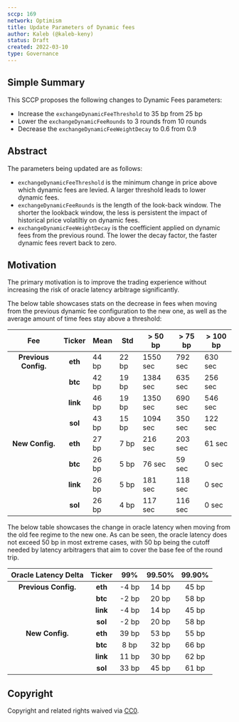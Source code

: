 ```yaml
---
sccp: 169
network: Optimism
title: Update Parameters of Dynamic fees
author: Kaleb (@kaleb-keny)
status: Draft
created: 2022-03-10
type: Governance
---
```


## Simple Summary

<!--"If you can't explain it simply, you don't understand it well enough." Provide a simplified and layman-accessible explanation of the SCCP.-->

This SCCP proposes the following changes to Dynamic Fees parameters:

- Increase the `exchangeDynamicFeeThreshold` to 35 bp from 25 bp
- Lower the `exchangeDynamicFeeRounds` to 3 rounds from 10 rounds
- Decrease the `exchangeDynamicFeeWeightDecay` to 0.6 from 0.9

## Abstract

<!--A short (~200 word) description of the variable change proposed.-->

The parameters being updated are as follows:

- `exchangeDynamicFeeThreshold` is the minimum change in price above which dynamic fees are levied. A larger threshold leads to lower dynamic fees.
- `exchangeDynamicFeeRounds` is the length of the look-back window. The shorter the lookback window, the less is persistent the impact of historical price volatiltiy on dynamic fees.
- `exchangeDynamicFeeWeightDecay` is the coefficient applied on dynamic fees from the previous round. The lower the decay factor, the faster dynamic fees revert back to zero. 

## Motivation

<!--The motivation is critical for SCCPs that want to update variables within Synthetix. It should clearly explain why the existing variable is not incentive aligned. SCCP submissions without sufficient motivation may be rejected outright.-->

The primary motivation is to improve the trading experience without increasing the risk of oracle latency arbitrage significantly. 

The below table showcases stats on the decrease in fees when moving from the previous dynamic fee configuration to the new one, as well as the average amount of time fees stay above a threshold:

|          **Fee**          	|  Ticker  	| **Mean** 	| **Std** 	| **> 50 bp** 	| **> 75 bp** 	| **> 100 bp** 	|
|:-------------------------:	|:--------:	|----------	|---------	|-------------	|-------------	|--------------	|
| **Previous      Config.** 	| **eth**  	|   44 bp  	|  22 bp  	|   1550 sec  	|   792 sec   	|    630 sec   	|
|                           	| **btc**  	|   42 bp  	|  19 bp  	|   1384 sec  	|   635 sec   	|    256 sec   	|
|                           	| **link** 	|   46 bp  	|  19 bp  	|   1350 sec  	|   690 sec   	|    546 sec   	|
|                           	| **sol**  	|   43 bp  	|  15 bp  	|   1094 sec  	|   350 sec   	|    122 sec   	|
|    **New      Config.**   	| **eth**  	|   27 bp  	|  7  bp  	|   216 sec   	|   203 sec   	|    61 sec    	|
|                           	| **btc**  	|   26 bp  	|  5  bp  	|    76 sec   	|    59 sec   	|     0 sec    	|
|                           	| **link** 	|   26 bp  	|  5  bp  	|   181 sec   	|   118 sec   	|     0 sec    	|
|                           	| **sol**  	|   26 bp  	|  4  bp  	|   117 sec   	|   116 sec   	|     0 sec    	|  


The below table showcases the change in oracle latency when moving from the old fee regime to the new one. As can be seen, the oracle latency does not exceed 50 bp in most extreme cases, with 50 bp being the cutoff needed by latency arbitragers that aim to cover the base fee of the round trip.

| **Oracle   Latency Delta** 	| **Ticker** 	| **99%** 	| **99.50%** 	| **99.90%** 	|
|:--------------------------:	|:----------:	|:-------:	|:----------:	|:----------:	|
|  **Previous      Config.** 	| **eth**    	|  -4 bp  	|    14 bp   	|    45 bp   	|
|                            	| **btc**    	|  -2 bp  	|    20 bp   	|    58 bp   	|
|                            	| **link**   	|  -4 bp  	|    14 bp   	|    45 bp   	|
|                            	| **sol**    	|  -2 bp  	|    20 bp   	|    58 bp   	|
|    **New      Config.**    	| **eth**    	|  39 bp  	|    53 bp   	|    55 bp   	|
|                            	| **btc**    	|   8 bp  	|    32 bp   	|    66 bp   	|
|                            	| **link**   	|  11 bp  	|    30 bp   	|    62 bp   	|
|                            	| **sol**    	|  33 bp  	|    45 bp   	|    61 bp   	|

## Copyright

Copyright and related rights waived via [CC0](https://creativecommons.org/publicdomain/zero/1.0/).
